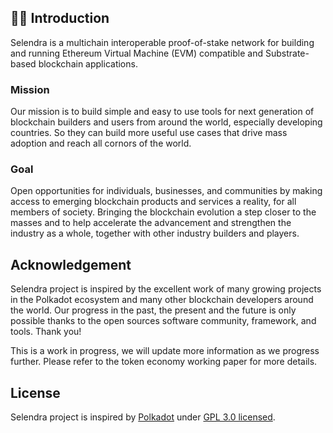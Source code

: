 ## 🙋‍♀️ Introduction 
Selendra is a multichain interoperable proof-of-stake network for building and running Ethereum Virtual Machine (EVM) compatible and Substrate-based blockchain applications.

### Mission
Our mission is to build simple and easy to use tools for next generation of blockchain builders and users from around the world, especially developing countries. So they can build more useful use cases that drive mass adoption and reach all cornors of the world.

### Goal
Open opportunities for individuals, businesses, and communities by making access to emerging blockchain products and services a reality, for all members of society. Bringing the blockchain evolution a step closer to the masses and to help accelerate the advancement and strengthen the industry as a whole, together with other industry builders and players.

## Acknowledgement

Selendra project is inspired by the excellent work of many growing projects in the Polkadot ecosystem and many other blockchain developers around the world. Our progress in the past, the present and the future is only possible thanks to the open sources software community, framework, and tools. Thank you!

This is a work in progress, we will update more information as we progress further. Please refer to the token economy working paper for more details.

## License
Selendra project is inspired by [Polkadot](https://github.com/paritytech/polkadot) under [GPL 3.0 licensed](LICENSE).
